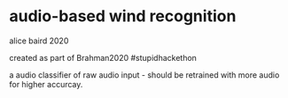 # audio-based wind recognition 


alice baird 2020

created as part of Brahman2020 #stupidhackethon  

a audio classifier of raw audio input - should be retrained with more audio for higher accurcay. 
